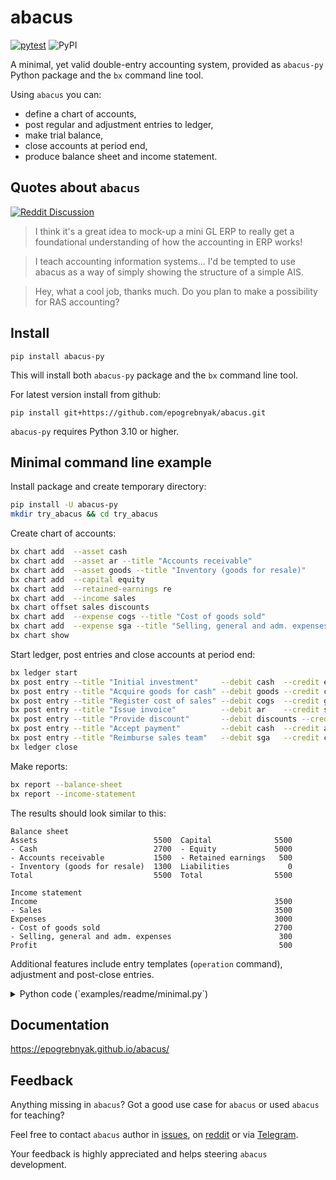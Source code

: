 # abacus

[![pytest](https://github.com/epogrebnyak/abacus/actions/workflows/.pytest.yml/badge.svg)](https://github.com/epogrebnyak/abacus/actions/workflows/.pytest.yml)
![PyPI](https://img.shields.io/pypi/v/abacus-py?color=blue)

A minimal, yet valid double-entry accounting system, provided as `abacus-py` Python package and the `bx` command line tool.

Using `abacus` you can:

- define a chart of accounts,
- post regular and adjustment entries to ledger,
- make trial balance,
- close accounts at period end,
- produce balance sheet and income statement.

## Quotes about `abacus`

[![Reddit Discussion](https://img.shields.io/badge/Reddit-%23FF4500.svg?style=for-the-badge&logo=Reddit&logoColor=white)](https://www.reddit.com/r/Accounting/comments/136rrit/wrote_an_accounting_demo_in_python/)

> I think it's a great idea to mock-up a mini GL ERP to really get a foundational understanding of how the accounting in ERP works!

> I teach accounting information systems... I'd be tempted to use abacus as a way of simply showing the structure of a simple AIS.

> Hey, what a cool job, thanks much. Do you plan to make a possibility for RAS accounting?

## Install

```
pip install abacus-py
```

This will install both `abacus-py` package and the `bx` command line tool.

For latest version install from github:

```
pip install git+https://github.com/epogrebnyak/abacus.git
```

`abacus-py` requires Python 3.10 or higher.

## Minimal command line example

Install package and create temporary directory:

```bash
pip install -U abacus-py
mkdir try_abacus && cd try_abacus
```

Create chart of accounts:

```bash
bx chart add  --asset cash
bx chart add  --asset ar --title "Accounts receivable"
bx chart add  --asset goods --title "Inventory (goods for resale)"
bx chart add  --capital equity
bx chart add  --retained-earnings re
bx chart add  --income sales
bx chart offset sales discounts
bx chart add  --expense cogs --title "Cost of goods sold"
bx chart add  --expense sga --title "Selling, general and adm. expenses"
bx chart show
```

Start ledger, post entries and close accounts at period end:

```bash
bx ledger start
bx post entry --title "Initial investment"     --debit cash  --credit equity --amount 5000
bx post entry --title "Acquire goods for cash" --debit goods --credit cash   --amount 4000
bx post entry --title "Register cost of sales" --debit cogs  --credit goods  --amount 2700
bx post entry --title "Issue invoice"          --debit ar    --credit sales  --amount 3900
bx post entry --title "Provide discount"       --debit discounts --credit ar --amount  400
bx post entry --title "Accept payment"         --debit cash  --credit ar     --amount 2000
bx post entry --title "Reimburse sales team"   --debit sga   --credit cash   --amount  300
bx ledger close
```

Make reports:

```bash
bx report --balance-sheet
bx report --income-statement
```

The results should look similar to this:

```
Balance sheet
Assets                          5500  Capital              5500
- Cash                          2700  - Equity             5000
- Accounts receivable           1500  - Retained earnings   500
- Inventory (goods for resale)  1300  Liabilities             0
Total                           5500  Total                5500

Income statement
Income                                                     3500
- Sales                                                    3500
Expenses                                                   3000
- Cost of goods sold                                       2700
- Selling, general and adm. expenses                        300
Profit                                                      500
```

Additional features include entry templates (`operation` command), adjustment
and post-close entries.

<details>
    <summary>Python code (`examples/readme/minimal.py`)
    </summary>

```python
from abacus import BalanceSheet, Chart, IncomeStatement, PlainTextViewer, RichViewer

chart = (
    Chart(
        assets=["cash", "ar", "goods"],
        expenses=["cogs", "sga"],
        equity=["equity", "re"],
        income=["sales"],
    )
    .set_retained_earnings("re")
    .offset("sales", "discounts")
    .set_name("cogs", "Cost of goods sold")
    .set_name("sga", "Selling, general and adm.expenses")
    .set_name("goods", "Inventory (goods for sale)")
    .set_name("ar", "Accounts receivable")
)

book = (
    chart.book()
    .post(debit="cash", credit="equity", amount=1000)
    .post(debit="goods", credit="cash", amount=800)
    .post(debit="ar", credit="sales", amount=465)
    .post(debit="discounts", credit="ar", amount=65)
    .post(debit="cogs", credit="goods", amount=200)
    .post(debit="sga", credit="cash", amount=100)
    .post(debit="cash", credit="ar", amount=360)
    .close()
)

income_statement = book.income_statement()
balance_sheet = book.balance_sheet()
tv = PlainTextViewer(rename_dict=chart.names)
tv.print(balance_sheet)
tv.print(income_statement)

rv = RichViewer(rename_dict=chart.names, width=80)
rv.print(balance_sheet)
rv.print(income_statement)

print(income_statement)
assert income_statement == IncomeStatement(
    income={"sales": 400}, expenses={"cogs": 200, "sga": 100}
)
print(balance_sheet)
assert balance_sheet == BalanceSheet(
    assets={"cash": 460, "ar": 40, "goods": 600},
    capital={"equity": 1000, "re": 100},
    liabilities={},
)

# Create next period
end_balances = book.nonzero_balances()
print(end_balances)
next_book = chart.book(starting_balances=end_balances)
```

</details>

## Documentation

<https://epogrebnyak.github.io/abacus/>

## Feedback

Anything missing in `abacus`?
Got a good use case for `abacus` or used `abacus` for teaching?

Feel free to contact `abacus` author
in [issues](https://github.com/epogrebnyak/abacus/issues),
on [reddit](https://www.reddit.com/user/iamevpo)
or via [Telegram](https://t.me/epoepo).

Your feedback is highly appreciated and helps steering `abacus` development.
